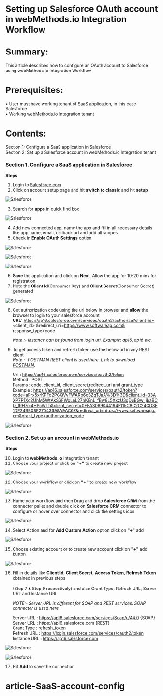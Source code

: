 # Setting up Salesforce OAuth account in webMethods.io Integration Workflow <br/>

# Summary:
   
This article describes how to configure an OAuth account to Salesforce using webMethods.io Integration Workflow<br/> 

# Prerequisites:
•	User must have working tenant of SaaS application, in this case Salesforce<br/> 
•	Working webMethods.io Integration tenant<br/> 

# Contents:

Section 1: Configure a SaaS application in Salesforce <br/> 
Section 2: Set up a Salesforce account in webMethods.io Integration tenant<br/> 

### Section 1. Configure a SaaS application in Salesforce 
**Steps**<br/>

 1. Login to [Salesforce.com](https://login.salesforce.com)<br/> 
 2. Click on account setup page and hit **switch to classic** and hit **setup**<br/>

![Salesforce](images/1.png)<br/>

 3. Search for **apps** in quick find box<br/>

![Salesforce](images/2.png)<br/>

 4. Add new connected app, name the app and fill in all necessary details like app name, email, callback url and add all scopes<br/>
 5. Check in **Enable OAuth Settings** option<br/>

![Salesforce](images/3.png)<br/>

![Salesforce](images/4.png)<br/>

![Salesforce](images/5.png)<br/>

 6. **Save** the application and click on **Next**. Allow the app for 10-20 mins for registration<br/>
 7. Note the **Client Id**(Consumer Key) and **Client Secret**(Consumer Secret) generated<br/>

![Salesforce](images/6.png)<br/>

 8. Get authorization code using the url below in browser and **allow** the browser to login to your salesforce account<br/>
    **URL:** https://ap16.salesforce.com/services/oauth2/authorize?client_id=<client_id> &redirect_uri=https://www.softwareag.com&<br/>
    response_type=code<br/>
    
    *Note :- Instance can be found from login url. Example: ap15, ap16 etc.*<br/>

 9. To get access token and refresh token use the below url in any REST client <br/>
      *Note :- POSTMAN REST client is used here. Link to download [POSTMAN](https://www.postman.com/downloads/).*<br/>
     
      Url     : https://ap16.salesforce.com/services/oauth2/token<br/>
      Method  : POST<br/>
      Params  : code, client_id, client_secret,redirect_uri and grant_type<br/>
      Example : https://ap16.salesforce.com/services/oauth2/token?code=aPrx5xrKPFq2PGQVvFWARb6q3ZqTJaA%3D%3D&client_id=33AXP7P1Xg2UhM5WtAkS6FWoLnL27hKEnL_fBw8L5XxzU3gDuBGw_jbaBCQ_IRH7m4HPcWTh&client_secret=0FEA3069044194F115C8C2C24CD3F1DF24BB08F27043699A9AC67&redirect_uri=https://www.softwareag.com&grant_type=authorization_code<br/>

![Salesforce](images/r.png)<br/>

 ### Section 2. Set up an account in webMethods.io

 **Steps**<br/>

 10. Login to **webMethods.io** Integration tenant<br/>
 11. Choose your project or click on **"+"** to create new project<br/>

![Salesforce](images/c.png)<br/>

 12. Choose your workflow or click on **"+"** to create new workflow<br/>

![Salesforce](images/8.png)<br/>
 
 13. Name your workflow and then Drag and drop **Salesforce CRM** from the connector pallet and double click on 
     **Salesforce CRM**  connector to configure or hover over connector and click the settings icon<br/>

![Salesforce](images/9.png)<br/>

 14. Select Action and for **Add Custom Action** option click on **"+"** add<br/>

![Salesforce](images/10.png)<br/>

 15. Choose existing account or to create new account click on **"+"** add button<br/>

![Salesforce](images/11.png)<br/>

 16. Fill in details like **Client Id**, **Client Secret**, **Access Token**, **Refresh Token** obtained in previous steps<br/>  
     (Step 7 & Step 9 respectively) and also Grant Type, Refresh URL, Server URL and Instance URL<br/>
     
     *NOTE:- Server URL is different for SOAP and REST services. SOAP connector is used here.*<br/>

      Server URL        : https://ap16.salesforce.com/services/Soap/u/44.0 {SOAP}<br/> 
      Server URL        : https://ap16.salesforce.com {REST}<br/> 
      Grant Type        : refresh_token<br/> 
      Refresh URL       : https://login.salesforce.com/services/oauth2/token<br/> 
      Instance URL      : https://ap16.salesforce.com<br/> 

![Salesforce](images/12.png)<br/> 

![Salesforce](images/13.png)<br/> 

17. Hit **Add** to save the connection<br/> 



# article-SaaS-account-config
